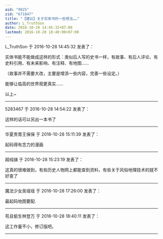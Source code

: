 ```yaml
---
aid: "9025"
zid: "671847"
title: "【建议】关于实体书的一些想法……"
author: L_TruthSon
date: 2016-10-28 14:45:32+07:00
lastmod: 2016-10-28 18:40:00+07:00
---
```


L_TruthSon 于 2016-10-28 14:45:32 发表了：

实体书能不能做成这样的形式：类似后人写的史书一样，有故事、有后人评论、有史料引用、有未来影响、有注释、有地图……

（故事并不需要大改，主要是增添一些内容，完善一些设定。）

能够让临高的世界观更真实……

以上~

---

5283467 于 2016-10-28 14:54:22 发表了：

这样的话可以另出一本书了

---

华夏贵胄王保保 于 2016-10-28 15:11:39 发表了：

起码得有念力的漫画

---

超纯锑 于 2016-10-28 15:23:19 发表了：

这真的很难做到，有些历史人物网上都能查到资料，有些关于风俗地理技术的就不好查了

---

魔法少女吴瑶瑶 于 2016-10-28 17:26:00 发表了：

最起码地图要配.

---

苟且偷生林登万 于 2016-10-28 18:40:11 发表了：

这工作量不小，修订版吧。

---
